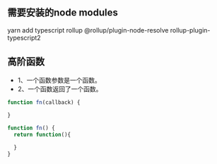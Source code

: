 ## 需要安装的node modules
yarn add typescript rollup @rollup/plugin-node-resolve rollup-plugin-typescript2

## 高阶函数
* 1、一个函数参数是一个函数。
* 2、一个函数返回了一个函数。
```js
function fn(callback) {
  
}

function fn() {
  return function(){

  }
}
```


